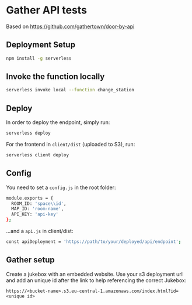 # Gather API tests

Based on https://github.com/gathertown/door-by-api

## Deployment Setup

```bash
npm install -g serverless
```

## Invoke the function locally

```bash
serverless invoke local --function change_station
```

## Deploy

In order to deploy the endpoint, simply run:

```bash
serverless deploy
```
For the frontend in `client/dist` (uploaded to S3), run:
```bash
serverless client deploy
```

## Config
You need to set a `config.js` in the root folder:

```bash
module.exports = {
  ROOM_ID: 'space\\id',
  MAP_ID: 'room-name',
  API_KEY: 'api-key'
};
```
...and a `api.js` in client/dist:

```bash
const apiDeployment = 'https://path/to/your/deployed/api/endpoint';
```

## Gather setup
Create a jukebox with an embedded website. Use your s3 deployment url and add an unique id after the link to help referencing the correct Jukebox:
```
https://<bucket-name>.s3.eu-central-1.amazonaws.com/index.html?id=<unique id>
```